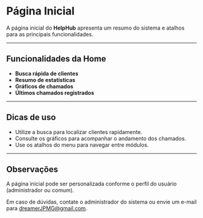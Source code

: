 # Página Inicial

A página inicial do **HelpHub** apresenta um resumo do sistema e atalhos para as principais funcionalidades.

---

## Funcionalidades da Home

- **Busca rápida de clientes**
- **Resumo de estatísticas**
- **Gráficos de chamados**
- **Últimos chamados registrados**

---

## Dicas de uso

- Utilize a busca para localizar clientes rapidamente.
- Consulte os gráficos para acompanhar o andamento dos chamados.
- Use os atalhos do menu para navegar entre módulos.

---

## Observações

A página inicial pode ser personalizada conforme o perfil do usuário (administrador ou comum).

Em caso de dúvidas, contate o administrador do sistema ou envie um e-mail para dreamerJPMG@gmail.com. 